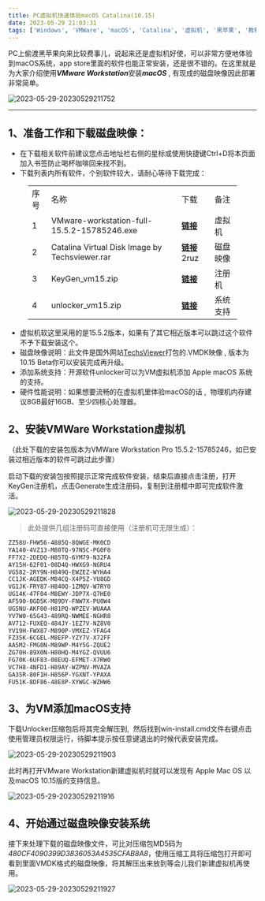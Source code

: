 ```yaml
---
title: PC虚拟机快速体验macOS Catalina(10.15)
date: 2023-05-29 21:03:31
tags: ['Windows', 'VMWare', 'macOS', 'Catalina', '虚拟机', '黑苹果', '教程', '偷渡']
---
```

<!-- wp:paragraph {"dropCap":true} -->
<p class="has-drop-cap">PC上偷渡黑苹果向来比较费事儿，说起来还是虚拟机好使，可以非常方便地体验到macOS系统，app store里面的软件也能正常安装，还是很不错的。在这里就是为大家介绍使用<em><strong>VMware Workstation</strong></em>安装<strong><em>macOS</em></strong> , 有现成的磁盘映像因此部署非常简单。</p>
<!-- /wp:paragraph -->

![2023-05-29-20230529211752](https://img2.covear.top/2023-05-29-20230529211752.png "2023-05-29-20230529211752")

<!-- wp:separator -->
<hr class="wp-block-separator"/>
<!-- /wp:separator -->

<!-- wp:heading -->
<h2>1、<strong>准备工作和下载磁盘映像：</strong></h2>
<!-- /wp:heading -->

<!-- wp:list -->
<ul><li>在下载相关软件前建议您点击地址栏右侧的星标或使用快捷键Ctrl+D将本页面加入书签防止喝杯咖啡回来找不到。</li><li>下载列表内所有软件，个别软件较大，请耐心等待下载完成：</li></ul>
<!-- /wp:list -->

<!-- wp:table {"align":"center","className":"is-style-stripes"} -->
<figure class="wp-block-table aligncenter is-style-stripes"><table><tbody><tr><td class="has-text-align-center" data-align="center">序号</td><td class="has-text-align-center" data-align="center">名称</td><td>下载</td><td>备注</td></tr><tr><td class="has-text-align-center" data-align="center">1</td><td class="has-text-align-center" data-align="center">VMware-workstation-full-15.5.2-15785246.exe</td><td><a href="https://download3.vmware.com/software/wkst/file/VMware-workstation-full-15.5.2-15785246.exe" target="_blank" rel="noreferrer noopener"><strong>链接</strong></a></td><td>虚拟机</td></tr><tr><td class="has-text-align-center" data-align="center">2</td><td class="has-text-align-center" data-align="center">Catalina Virtual Disk Image by Techsviewer.rar</td><td><strong><a rel="noreferrer noopener" href="https://pan.baidu.com/s/10jAAkTnUPhbjO1d-QjvQtA" target="_blank">链接</a> </strong>2ruz</td><td>磁盘映像</td></tr><tr><td class="has-text-align-center" data-align="center">3</td><td class="has-text-align-center" data-align="center">KeyGen_vm15.zip</td><td><strong><a href="https://img2.covear.top/2023-05-29-KeyGen_vm15.zip" target="_blank" rel="noreferrer noopener">链接</a></strong></td><td>注册机</td></tr><tr><td class="has-text-align-center" data-align="center">4</td><td class="has-text-align-center" data-align="center">unlocker_vm15.zip</td><td><strong><a href="https://img2.covear.top/2023-05-29-unlocker_vm15.zip" target="_blank" rel="noreferrer noopener">链接</a></strong></td><td>系统支持</td></tr></tbody></table></figure>
<!-- /wp:table -->

<!-- wp:list -->
<ul><li>虚拟机软这里采用的是15.5.2版本，如果有了其它相近版本可以跳过这个软件不予下载安装这个。</li><li>磁盘映像说明：此文件是国外网站<a rel="noreferrer noopener" href="https://techsviewer.com/" target="_blank">TechsViewer</a>打包的.VMDK映像 , 版本为10.15 Beta你可以安装完成再升级。</li><li>添加系统支持：开源软件unlocker可以为VM虚拟机添加 Apple macOS 系统的支持。</li><li>硬件性能说明：如果想要流畅的在虚拟机里体验macOS的话 ,&nbsp; 物理机内存建议8GB最好16GB、至少四核心处理器。</li></ul>
<!-- /wp:list -->

<!-- wp:heading -->
<h2>2、<strong>安装VMWare Workstation虚拟机</strong></h2>
<!-- /wp:heading -->

<!-- wp:paragraph -->
<p>（此处下载的安装包版本为VMWare Workstation Pro 15.5.2-15785246，如已安装过相近版本的软件可跳过此步骤）</p>
<!-- /wp:paragraph -->

<!-- wp:paragraph -->
<p>启动下载的安装包按照提示正常完成软件安装，结束后直接点击注册，打开KeyGen注册机，点击Generate生成注册码，复制到注册框中即可完成软件激活。</p>

![2023-05-29-20230529211828](https://img2.covear.top/2023-05-29-20230529211828.png "2023-05-29-20230529211828")

<blockquote class="wp-block-quote"><p>此处提供几组注册码可直接使用（注册机可无限生成）：</p>
</blockquote>

```txt
ZZ58U-FHW56-4885Q-8QWGE-MK0CD
YA140-4VZ13-M80TQ-97N5C-PG0F8
FF7X2-2DEDQ-H85TQ-6YM79-N32FA
AY15H-62F01-08D4Q-HWXG9-NGRU4
VG582-2RY9N-H849Q-EWZEZ-WYHA4
CC1JK-AGEDK-M84CQ-X4P5Z-YU8GD
VG1JK-FRY87-H840Q-1ZMQV-W7RY0
UG14K-47F04-M8EWY-JDP7X-Q7HE0
AF590-0GD5K-M89DY-FNW7X-PU0W4
UG5NU-AKF00-H81PQ-WPZEV-WUAAA
YV7W0-65G43-489RQ-NWMEE-NGHR8
AV712-FUXEQ-484JY-1EZ7V-NZ8V0
YV19H-FWX87-M890P-VMXEZ-YFAG4
FZ35K-6CGEL-M8EFP-YZY7V-X72FF
AA5M2-FMG0N-M89WP-M4Y5G-ZQUE2
ZG70H-89X0N-H80HQ-M4YGZ-QVUU6
FG70K-6UF83-08EUQ-EFMET-X7RW0
VC7H8-4NFD1-H89AY-WZPNV-MVAZA
GA35R-80F1H-H856P-YGXNT-YPAXA
FU51K-8DF86-48E8P-XYWGC-WZHW6
```
<!-- wp:heading -->
<h2>3、<strong>为VM添加macOS支持</strong></h2>
<!-- /wp:heading -->

<!-- wp:paragraph -->
<p>下载Unlocker压缩包后将其完全解压到,&nbsp; 然后找到win-install.cmd文件右键点击使用管理员权限运行，待脚本提示按任意键退出的时候代表安装完成。</p>

![2023-05-29-20230529211903](https://img2.covear.top/2023-05-29-20230529211903.png "2023-05-29-20230529211903")

<p>此时再打开VMware Workstation新建虚拟机时就可以发现有 Apple Mac OS 以及macOS 10.15版的支持信息。</p>

![2023-05-29-20230529211916](https://img2.covear.top/2023-05-29-20230529211916.png "2023-05-29-20230529211916")

<h2>4、<strong>开始通过磁盘映像安装系统</strong></h2>
<!-- /wp:heading -->

<!-- wp:paragraph -->
<p>接下来处理下载的磁盘映像文件，可比对压缩包MD5码为<em>480CF4090399D3836053A4535CFAB8A8</em>，使用压缩工具将压缩包打开即可看到里面VMDK格式的磁盘映像，将其解压出来放到等会儿我们新建虚拟机再使用。</p>

![2023-05-29-20230529211927](https://img2.covear.top/2023-05-29-20230529211927.png "2023-05-29-20230529211927")
